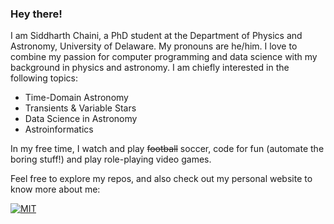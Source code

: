 ### Hey there!

<!--
**siddharthchaini/siddharthchaini** is a ✨ _special_ ✨ repository because its `README.md` (this file) appears on your GitHub profile.

Here are some ideas to get you started:

- 🔭 I’m currently working on ...
- 🌱 I’m currently learning ...
- 👯 I’m looking to collaborate on ...
- 🤔 I’m looking for help with ...
- 💬 Ask me about ...
- 📫 How to reach me: ...
- 😄 Pronouns: ...
- ⚡ Fun fact: ...
-->

I am Siddharth Chaini, a PhD student at the Department of Physics and Astronomy, University of Delaware. My pronouns are he/him.
I love to combine my passion for computer programming and data science with my background in physics and astronomy. I am chiefly interested in the following topics:

- Time-Domain Astronomy
- Transients & Variable Stars
- Data Science in Astronomy
- Astroinformatics

In my free time, I watch and play ~~football~~ soccer, code for fun (automate the boring stuff!) and play role-playing video games.

Feel free to explore my repos, and also check out my personal website to know more about me:

[![MIT](https://img.shields.io/badge/-My%20Personal%20Website-blue)](https://siddharthchaini.github.io/?utm_source=github) 
